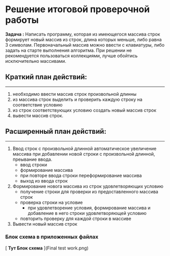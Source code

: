# **Решение итоговой проверочной работы**

**Задача :** Написать программу, которая из имеющегося массива строк формирует новый массив из строк, длина которых меньше, либо равна 3 символам. Первоначальный массив можно ввести с клавиатуры, либо задать на старте выполнения алгоритма. При решении не рекомендуется пользоваться коллекциями, лучше обойтись исключительно массивами.
## Краткий план действий:
-----
1. необходимо ввести массив строк произвольной длинны
2. из массива строк выделить и проверить каждую строку на соответствие условию
3. из строк соответствующих условию создать новый массив строк
4. вывести массив строк.
## Расширенный план действий:
-----
1. Ввод строк с произвольной длинной автоматическое увеличение массива при добавлении новой строки с произвольной длинной, преывание ввода.
   * ввод строки
   * формирование массива
   * при повторе ввода строки переформирование массива
   * выход из ввода строк
2. Формирование новога массива из строк удовлетворяющих условию
   * получение строки для проверки из предоставленного массива строк
   * проверка строки на условие
     * при удовлетворение условия,  формирование массива и добавление в него строки удовлетворяющей условию
   * повторить проверку для каждой строки в массиве
3. Вывести новый массив строк

### **Блок схема в приложенных файлах**

[ **Тут Блок схема** ](Final test work.png)
